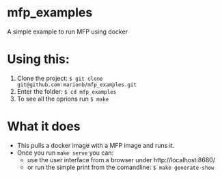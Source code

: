 # mfp_examples
A simple example to run MFP using docker

# Using this:

1. Clone the project:
    `$ git clone git@github.com:marionb/mfp_examples.git`
2. Enter the folder:
    `$ cd mfp_examples`
3. To see all the oprions run
    `$ make`


# What it does

- This pulls a docker image with a MFP image and runs it.
- Once you run `make serve` you can:
    - use the user interface from a browser under http://localhost:8680/
    - or run the simple print from the comandline:
        `$ make generate-show`
